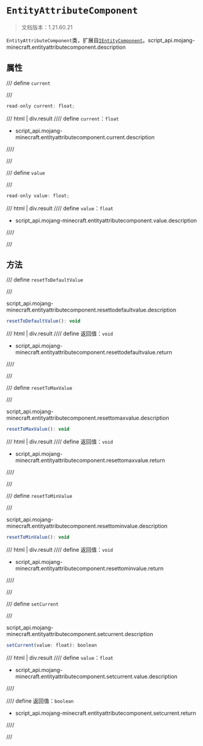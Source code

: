 # `EntityAttributeComponent`

> 文档版本：1.21.60.21

`EntityAttributeComponent`类，扩展自[`IEntityComponent`](./ientitycomponent.md)。script_api.mojang-minecraft.entityattributecomponent.description

## 属性

/// define
`current`


///

```js
read-only current: float;
```

/// html | div.result
//// define
`current`：`float`

- script_api.mojang-minecraft.entityattributecomponent.current.description


////

///


/// define
`value`


///

```js
read-only value: float;
```

/// html | div.result
//// define
`value`：`float`

- script_api.mojang-minecraft.entityattributecomponent.value.description


////

///


## 方法

/// define
`resetToDefaultValue`


///

script_api.mojang-minecraft.entityattributecomponent.resettodefaultvalue.description

```js
resetToDefaultValue(): void
```

/// html | div.result
//// define
返回值：`void`

- script_api.mojang-minecraft.entityattributecomponent.resettodefaultvalue.return


////

///


/// define
`resetToMaxValue`


///

script_api.mojang-minecraft.entityattributecomponent.resettomaxvalue.description

```js
resetToMaxValue(): void
```

/// html | div.result
//// define
返回值：`void`

- script_api.mojang-minecraft.entityattributecomponent.resettomaxvalue.return


////

///


/// define
`resetToMinValue`


///

script_api.mojang-minecraft.entityattributecomponent.resettominvalue.description

```js
resetToMinValue(): void
```

/// html | div.result
//// define
返回值：`void`

- script_api.mojang-minecraft.entityattributecomponent.resettominvalue.return


////

///


/// define
`setCurrent`


///

script_api.mojang-minecraft.entityattributecomponent.setcurrent.description

```js
setCurrent(value: float): boolean
```

/// html | div.result
//// define
`value`：`float`

- script_api.mojang-minecraft.entityattributecomponent.setcurrent.value.description


////

//// define
返回值：`boolean`

- script_api.mojang-minecraft.entityattributecomponent.setcurrent.return


////

///


